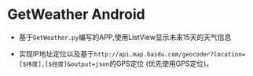 # GetWeather Android

- 基于`GetWeather.py`编写的APP,使用ListView显示未来15天的天气信息

- 实现IP地址定位以及基于`http://api.map.baidu.com/geocoder?location=[$纬度],[$经度]&output=json`的GPS定位 (优先使用GPS定位)。
